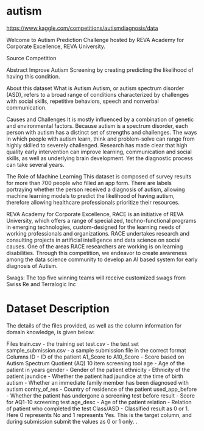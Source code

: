# autism
https://www.kaggle.com/competitions/autismdiagnosis/data


Welcome to Autism Prediction Challenge hosted by REVA Academy for Corporate Excellence, REVA University.

Source Competition

Abstract
Improve Autism Screening by creating predicting the likelihood of having this condition.

About this dataset
What is Autism
Autism, or autism spectrum disorder (ASD), refers to a broad range of conditions characterized by challenges with social skills, repetitive behaviors, speech and nonverbal communication.

Causes and Challenges
It is mostly influenced by a combination of genetic and environmental factors. Because autism is a spectrum disorder, each person with autism has a distinct set of strengths and challenges. The ways in which people with autism learn, think and problem-solve can range from highly skilled to severely challenged.
Research has made clear that high quality early intervention can improve learning, communication and social skills, as well as underlying brain development. Yet the diagnostic process can take several years.

The Role of Machine Learning
This dataset is composed of survey results for more than 700 people who filled an app form. There are labels portraying whether the person received a diagnosis of autism, allowing machine learning models to predict the likelihood of having autism, therefore allowing healthcare professionals prioritize their resources.

REVA Academy for Corporate Excellence, RACE is an initiative of REVA University, which offers a range of specialized, techno-functional programs in emerging technologies, custom-designed for the learning needs of working professionals and organizations. RACE undertakes research and consulting projects in artificial intelligence and data science on social causes. One of the areas RACE researchers are working is on learning disabilities. Through this competition, we endeavor to create awareness among the data science community to develop an AI based system for early diagnosis of Autism.

Swags: The top five winning teams will receive customized swags from Swiss Re and Terralogic Inc

# Dataset Description
The details of the files provided, as well as the column information for domain knowledge, is given below:

Files
train.csv - the training set
test.csv - the test set
sample_submission.csv - a sample submission file in the correct format
Columns
ID - ID of the patient
A1_Score to A10_Score - Score based on Autism Spectrum Quotient (AQ) 10 item screening tool
age - Age of the patient in years
gender - Gender of the patient
ethnicity - Ethnicity of the patient
jaundice - Whether the patient had jaundice at the time of birth
autism - Whether an immediate family member has been diagnosed with autism
contry_of_res - Country of residence of the patient
used_app_before - Whether the patient has undergone a screening test before
result - Score for AQ1-10 screening test
age_desc - Age of the patient
relation - Relation of patient who completed the test
Class/ASD - Classified result as 0 or 1. Here 0 represents No and 1 represents Yes. This is the target column, and during submission submit the values as 0 or 1 only.
.
